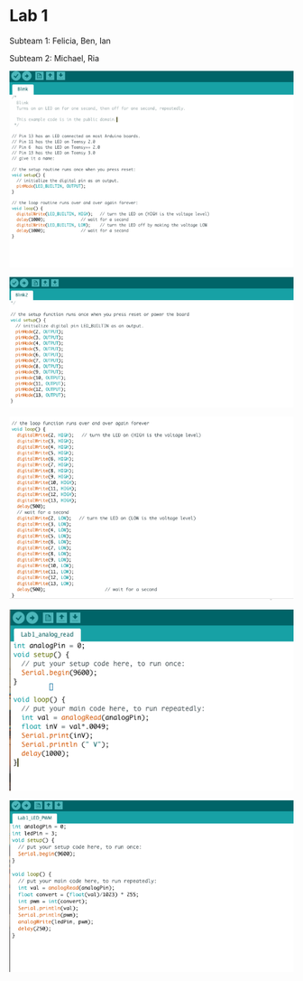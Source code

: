
# Lab 1

Subteam 1: Felicia, Ben, Ian

Subteam 2: Michael, Ria


![Original blink code](/media/original_blink.png)
 
 
![Modified blink code (setup)](/media/blink_setup.png)
 

![Modified blink code (loop)](/media/blink_loop.png)
  

![Analog read function](/media/analog_read.png)
 

![Analog write using potentiometer](/media/PWM.png)
